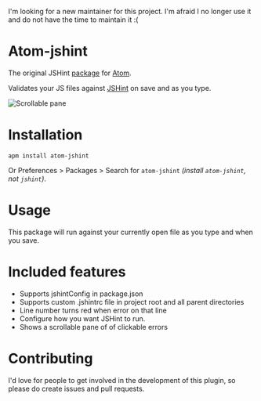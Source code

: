 I'm looking for a new maintainer for this project. I'm afraid I no longer use it and do not have the time to maintain it :(

# Atom-jshint

The original JSHint [package](http://atom.io/packages/atom-jshint) for [Atom](https://atom.io).

Validates your JS files against [JSHint](http://jshint.com) on save and as you type.

![Scrollable pane](https://cldup.com/iFvoB28vnr.png)

Installation
===

`apm install atom-jshint`

Or Preferences > Packages > Search for `atom-jshint` *(install `atom-jshint`, not `jshint`)*.

Usage
===

This package will run against your currently open file as you type and when you save.

Included features
===
 * Supports jshintConfig in package.json
 * Supports custom .jshintrc file in project root and all parent directories
 * Line number turns red when error on that line
 * Configure how you want JSHint to run.
 * Shows a scrollable pane of of clickable errors


Contributing
===

I'd love for people to get involved in the development of this plugin, so please do create issues and pull requests.
